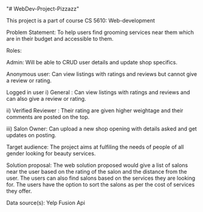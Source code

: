 "# WebDev-Project-Pizzazz" 

This project is a part of course CS 5610: Web-development 

Problem Statement: To help users find grooming services near them which are in their budget and accessible to them. 

Roles: 

Admin: Will be able to CRUD user details and update shop specifics.

Anonymous user: Can view listings with ratings and reviews but cannot give a review or rating.

Logged in user
i) General : Can view listings with ratings and reviews and can also give a review or rating.

ii) Verified Reviewer : Their rating are given higher weightage and their comments are posted on the top.

iii) Salon Owner: Can upload a new shop opening with details asked and get updates on posting.

Target audience: The project aims at fulfiling the needs of people of all gender looking for beauty services.

Solution proposal:  The web solution proposed would give a list of salons near the user based on the rating of the salon and the distance from the user. The users can also find salons based on the services they are looking for. The users have the option to sort the salons as per the cost of services they offer.


 Data source(s):  Yelp Fusion Api

